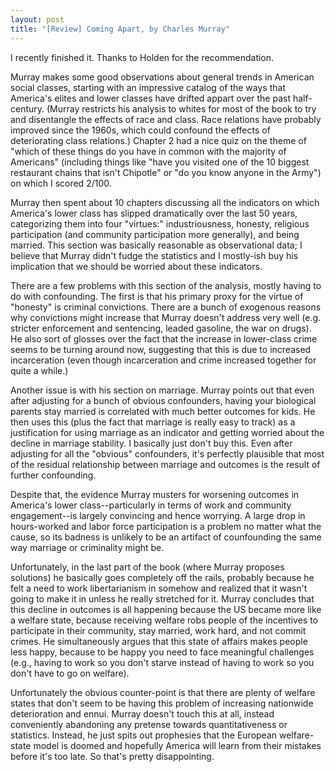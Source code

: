 ```yaml
---
layout: post
title: "[Review] Coming Apart, by Charles Murray"
---
```


I recently finished it. Thanks to Holden for the recommendation.

Murray makes some good observations about general trends in American social classes, starting with an impressive catalog of the ways that America's elites and lower classes have drifted appart over the past half-century. (Murray restricts his analysis to whites for most of the book to try and disentangle the effects of race and class. Race relations have probably improved since the 1960s, which could confound the effects of deteriorating class relations.) Chapter 2 had a nice quiz on the theme of "which of these things do you have in common with the majority of Americans" (including things like "have you visited one of the 10 biggest restaurant chains that isn't Chipotle" or "do you know anyone in the Army") on which I scored 2/100.

Murray then spent about 10 chapters discussing all the indicators on which America's lower class has slipped dramatically over the last 50 years, categorizing them into four "virtues:" industriousness, honesty, religious participation (and community participation more generally), and being married. This section was basically reasonable as observational data; I believe that Murray didn't fudge the statistics and I mostly-ish buy his implication that we should be worried about these indicators.

There are a few problems with this section of the analysis, mostly having to do with confounding. The first is that his primary proxy for the virtue of "honesty" is criminal convictions. There are a bunch of exogenous reasons why convictions might increase that Murray doesn't address very well (e.g. stricter enforcement and sentencing, leaded gasoline, the war on drugs). He also sort of glosses over the fact that the increase in lower-class crime seems to be turning around now, suggesting that this is due to increased incarceration (even though incarceration and crime increased together for quite a while.)

Another issue is with his section on marriage. Murray points out that even after adjusting for a bunch of obvious confounders, having your biological parents stay married is correlated with much better outcomes for kids. He then uses this (plus the fact that marriage is really easy to track) as a justification for using marriage as an indicator and getting worried about the decline in marriage stability. I basically just don't buy this. Even after adjusting for all the "obvious" confounders, it's perfectly plausible that most of the residual relationship between marriage and outcomes is the result of further confounding.

Despite that, the evidence Murray musters for worsening outcomes in America's lower class--particularly in terms of work and community engagement--is largely convincing and hence worrying. A large drop in hours-worked and labor force participation is a problem no matter what the cause, so its badness is unlikely to be an artifact of counfounding the same way marriage or criminality might be.

Unfortunately, in the last part of the book (where Murray proposes solutions) he basically goes completely off the rails, probably because he felt a need to work libertarianism in somehow and realized that it wasn't going to make it in unless he really stretched for it. Murray concludes that this decline in outcomes is all happening because the US became more like a welfare state, because receiving welfare robs people of the incentives to participate in their community, stay married, work hard, and not commit crimes. He simultaneously argues that this state of affairs makes people less happy, because to be happy you need to face meaningful challenges (e.g., having to work so you don't starve instead of having to work so you don't have to go on welfare).

Unfortunately the obvious counter-point is that there are plenty of welfare states that don't seem to be having this problem of increasing nationwide deterioration and ennui. Murray doesn't touch this at all, instead conveniently abandoning any pretense towards quantitativeness or statistics. Instead, he just spits out prophesies that the European welfare-state model is doomed and hopefully America will learn from their mistakes before it's too late. So that's pretty disappointing.
